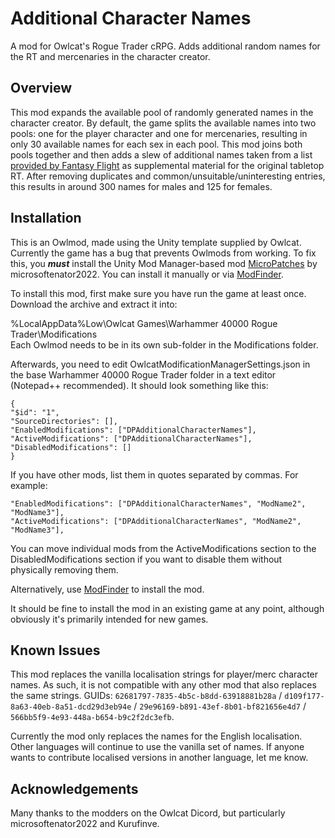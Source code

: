 # Additional Character Names
A mod for Owlcat's Rogue Trader cRPG. Adds additional random names for the RT and mercenaries in the character creator.

## Overview
This mod expands the available pool of randomly generated names in the character creator. By default, the game splits the available names into two pools: one for the player character and one for mercenaries, resulting in only 30 available names for each sex in each pool. This mod joins both pools together and then adds a slew of additional names taken from a list [provided by Fantasy Flight](https://www.fantasyflightgames.com/ffg_content/rogue-trader-col-ed/Official-RT-names.pdf) as supplemental material for the original tabletop RT. After removing duplicates and common/unsuitable/uninteresting entries, this results in around 300 names for males and 125 for females.

## Installation
This is an Owlmod, made using the Unity template supplied by Owlcat. Currently the game has a bug that prevents Owlmods from working. To fix this, you ***must*** install the Unity Mod Manager-based mod [MicroPatches](https://github.com/microsoftenator2022/MicroPatches/releases) by microsoftenator2022. You can install it manually or via [ModFinder](https://www.nexusmods.com/warhammer40kroguetrader/mods/146).

To install this mod, first make sure you have run the game at least once. Download the archive and extract it into:

%LocalAppData%Low\Owlcat Games\Warhammer 40000 Rogue Trader\Modifications\
Each Owlmod needs to be in its own sub-folder in the Modifications folder.

Afterwards, you need to edit OwlcatModificationManagerSettings.json in the base Warhammer 40000 Rogue Trader folder in a text editor (Notepad++ recommended). It should look something like this:

```
{
"$id": "1",
"SourceDirectories": [],
"EnabledModifications": ["DPAdditionalCharacterNames"],
"ActiveModifications": ["DPAdditionalCharacterNames"],
"DisabledModifications": []
}
```

If you have other mods, list them in quotes separated by commas. For example:

```
"EnabledModifications": ["DPAdditionalCharacterNames", "ModName2", "ModName3"],
"ActiveModifications": ["DPAdditionalCharacterNames", "ModName2", "ModName3"],
```

You can move individual mods from the ActiveModifications section to the DisabledModifications section if you want to disable them without physically removing them.

Alternatively, use [ModFinder](https://www.nexusmods.com/warhammer40kroguetrader/mods/146) to install the mod.

It should be fine to install the mod in an existing game at any point, although obviously it's primarily intended for new games.

## Known Issues
This mod replaces the vanilla localisation strings for player/merc character names. As such, it is not compatible with any other mod that also replaces the same strings. GUIDs: `62681797-7835-4b5c-b8dd-63918881b28a` / `d109f177-8a63-40eb-8a51-dcd29d3eb94e` / `29e96169-b891-43ef-8b01-bf821656e4d7` / `566bb5f9-4e93-448a-b654-b9c2f2dc3efb`.

Currently the mod only replaces the names for the English localisation. Other languages will continue to use the vanilla set of names. If anyone wants to contribute localised versions in another language, let me know.

## Acknowledgements
Many thanks to the modders on the Owlcat Dicord, but particularly microsoftenator2022 and Kurufinve.
